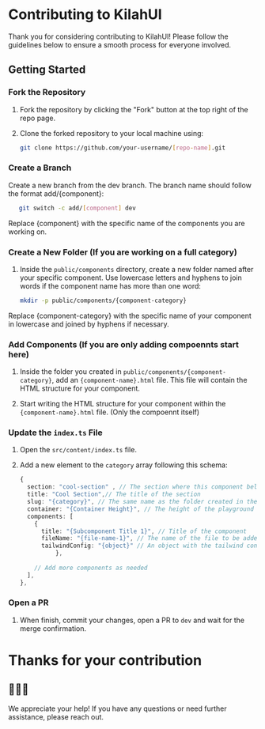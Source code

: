 # Contributing to KilahUI

Thank you for considering contributing to KilahUI! Please follow the guidelines below to ensure a smooth process for everyone involved.

## Getting Started

### Fork the Repository

1. Fork the repository by clicking the "Fork" button at the top right of the repo page.
2. Clone the forked repository to your local machine using:

   ```bash
   git clone https://github.com/your-username/[repo-name].git

### Create a Branch

Create a new branch from the dev branch. The branch name should follow the format add/{component}:

```bash
   git switch -c add/[component] dev
```

Replace {component} with the specific name of the components you are working on.

### Create a New Folder (If you are working on a full category)

1. Inside the `public/components` directory, create a new folder named after your specific component. Use lowercase letters and hyphens to join words if the component name has more than one word:

   ```bash
   mkdir -p public/components/{component-category}

Replace {component-category} with the specific name of your component in lowercase and joined by hyphens if necessary.

### Add Components (If you are only adding compoennts start here)

1. Inside the folder you created in `public/components/{component-category}`, add an `{component-name}.html` file. This file will contain the HTML structure for your component.

2. Start writing the HTML structure for your component within the `{component-name}.html` file. (Only the compoennt itself)

### Update the `index.ts` File

1. Open the `src/content/index.ts` file.
2. Add a new element to the `category` array following this schema:

   ```typescript
   {
     section: "cool-section" , // The section where this component belongs This will be a general way of group compoennts ex marketing, dashboard, general-ui
     title: "Cool Section",// The title of the section
     slug: "{category}", // The same name as the folder created in the previous step
     container: "{Container Height}", // The height of the playground container, e.g., "40rem"
     components: [
       {
         title: "{Subcomponent Title 1}", // Title of the component
         fileName: "{file-name-1}", // The name of the file to be added
         tailwindConfig: "{object}" // An object with the tailwind config used for the current component
             },
           
       // Add more components as needed
     ],
   },

### Open a PR

1. When finish, commit your changes, open a PR to `dev` and wait for the merge confirmation.

# Thanks for your contribution

## 🤝🤝🤝
 We appreciate your help!
 If you have any questions or need further assistance, please reach out.